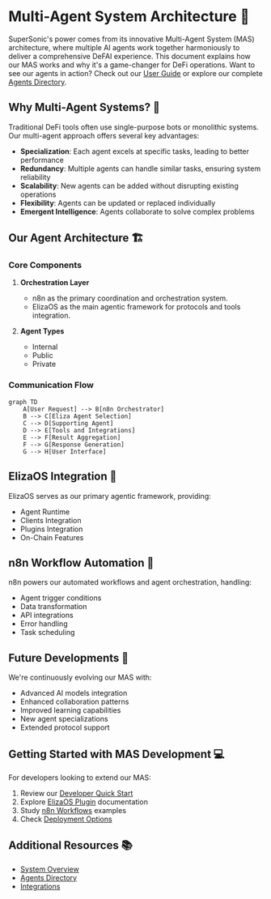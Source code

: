 # Multi-Agent System Architecture 🤖

SuperSonic's power comes from its innovative Multi-Agent System (MAS) architecture, where multiple AI agents work together harmoniously to deliver a comprehensive DeFAI experience. This document explains how our MAS works and why it's a game-changer for DeFi operations. Want to see our agents in action? Check out our [User Guide](./user-guide.md) or explore our complete [Agents Directory](./agents.md).

## Why Multi-Agent Systems? 🎯

Traditional DeFi tools often use single-purpose bots or monolithic systems. Our multi-agent approach offers several key advantages:

- **Specialization**: Each agent excels at specific tasks, leading to better performance
- **Redundancy**: Multiple agents can handle similar tasks, ensuring system reliability
- **Scalability**: New agents can be added without disrupting existing operations
- **Flexibility**: Agents can be updated or replaced individually
- **Emergent Intelligence**: Agents collaborate to solve complex problems

## Our Agent Architecture 🏗️

### Core Components

1. **Orchestration Layer**
   - n8n as the primary coordination and orchestration system.
   - ElizaOS as the main agentic framework for protocols and tools integration.

2. **Agent Types**
   - Internal
   - Public
   - Private

### Communication Flow

```mermaid
graph TD
    A[User Request] --> B[n8n Orchestrator]
    B --> C[Eliza Agent Selection]
    C --> D[Supporting Agent]
    D --> E[Tools and Integrations]
    E --> F[Result Aggregation]
    F --> G[Response Generation]
    G --> H[User Interface]
```

## ElizaOS Integration 🔄

ElizaOS serves as our primary agentic framework, providing:

- Agent Runtime
- Clients Integration
- Plugins Integration
- On-Chain Features


## n8n Workflow Automation 🔧

n8n powers our automated workflows and agent orchestration, handling:

- Agent trigger conditions
- Data transformation
- API integrations
- Error handling
- Task scheduling

## Future Developments 🚀

We're continuously evolving our MAS with:

- Advanced AI models integration
- Enhanced collaboration patterns
- Improved learning capabilities
- New agent specializations
- Extended protocol support

## Getting Started with MAS Development 💻

For developers looking to extend our MAS:

1. Review our [Developer Quick Start](./quick-start.md)
2. Explore [ElizaOS Plugin](./plugin.md) documentation
3. Study [n8n Workflows](./n8n.md) examples
4. Check [Deployment Options](./deployment.md)

## Additional Resources 📚

- [System Overview](./system-overview.md)
- [Agents Directory](./agents.md)
- [Integrations](./integrations.md) 